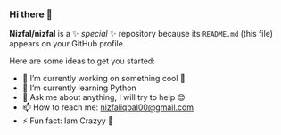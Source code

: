 ### Hi there 👋


**Nizfal/nizfal** is a ✨ _special_ ✨ repository because its `README.md` (this file) appears on your GitHub profile.

Here are some ideas to get you started:

- 🔭 I’m currently working on something cool 🤖
- 🌱 I’m currently learning Python
- 💬 Ask me about anything, I will try to help 😊
- 📫 How to reach me: nizfaliqbal00@gmail.com
- ⚡ Fun fact: Iam Crazyy 👣

